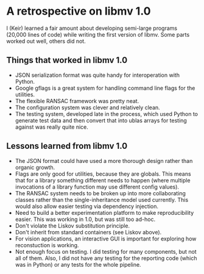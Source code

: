 # A retrospective on libmv 1.0 #

I (Keir) learned a fair amount about developing semi-large programs (20,000
lines of code) while writing the first version of libmv. Some parts worked out
well, others did not.

## Things that worked in libmv 1.0 ##

  * JSON serialization format was quite handy for interoperation with Python.
  * Google gflags is a great system for handling command line flags for the utilities.
  * The flexible RANSAC framework was pretty neat.
  * The configuration system was clever and relatively clean.
  * The testing system, developed late in the process, which used Python to generate test data and then convert that into ublas arrays for testing against was really quite nice.

## Lessons learned from libmv 1.0 ##

  * The JSON format could have used a more thorough design rather than organic growth.
  * Flags are only good for utilities, because they are globals. This means that for a library something different needs to happen (where multiple invocations of a library function may use different config values).
  * The RANSAC system needs to be broken up into more collaborating classes rather than the single-inheritance model used currently. This would also allow easier testing via dependency injection.
  * Need to build a better experimentation platform to make reproducibility easier. This was working in 1.0, but was still too ad-hoc.
  * Don't violate the Liskov substitution principle.
  * Don't inherit from standard containers (see Liskov above).
  * For vision applications, an interactive GUI is important for exploring how reconstuction is working.
  * Not enough focus on testing. I did testing for many components, but not all of them. Also, I did not have any testing for the reporting code (which was in Python) or any tests for the whole pipeline.